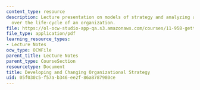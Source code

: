 ```yaml
---
content_type: resource
description: Lecture presentation on models of strategy and analyzing alignment changes
  over the life-cycle of an organization.
file: https://ol-ocw-studio-app-qa.s3.amazonaws.com/courses/11-958-getting-things-implemented-strategy-people-performance-and-leadership-january-iap-2009/05f030c5f57ab346ee2f86a8787980ce_slides2.pdf
file_type: application/pdf
learning_resource_types:
- Lecture Notes
ocw_type: OCWFile
parent_title: Lecture Notes
parent_type: CourseSection
resourcetype: Document
title: Developing and Changing Organizational Strategy
uid: 05f030c5-f57a-b346-ee2f-86a8787980ce
---
```

